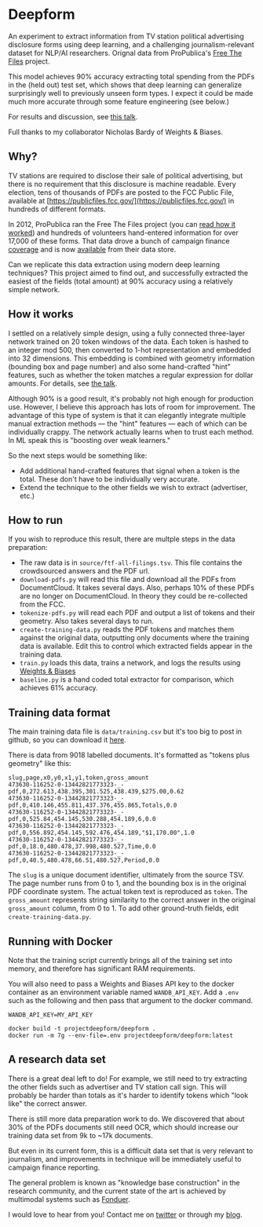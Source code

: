 # Deepform

An experiment to extract information from TV station political advertising disclosure forms using deep learning, and a challenging journalism-relevant dataset for NLP/AI researchers. Orignal data from ProPublica's [Free The Files](https://projects.propublica.org/free-the-files/) project.

This model achieves 90% accuracy extracting total spending from the PDFs in the (held out) test set, which shows that deep learning can generalize surprisingly well to previously unseen form types. I expect it could be made much more accurate through some feature engineering (see below.)

For results and discussion, see [this talk](https://www.youtube.com/watch?v=uNN59kJQ7CA).

Full thanks to my collaborator Nicholas Bardy of Weights & Biases.

## Why?
TV stations are required to disclose their sale of political advertising, but there is no requirement that this disclosure is machine readable. Every election, tens of thousands of PDFs are posted to the FCC Public File, available at [https://publicfiles.fcc.gov/](https://publicfiles.fcc.gov/) in hundreds of different formats.

In 2012, ProPublica ran the Free The Files project (you can [read how it worked](https://www.niemanlab.org/2012/12/crowdsourcing-campaign-spending-what-propublica-learned-from-free-the-files/)) and hundreds of volunteers hand-entered information for over 17,000 of these forms. That data drove a bunch of campaign finance [coverage](https://www.propublica.org/series/free-the-files) and is now [available](https://www.propublica.org/datastore/dataset/free-the-files-filing-data) from their data store.

Can we replicate this data extraction using modern deep learning techniques? This project aimed to find out, and successfully extracted the easiest of the fields (total amount) at 90% accuracy using a relatively simple network.

## How it works
I settled on a relatively simple design, using a fully connected three-layer network trained on 20 token windows of the data. Each token is hashed to an integer mod 500, then converted to 1-hot representation and embedded into 32 dimensions. This embedding is combined with geometry information (bounding box and page number) and also some hand-crafted "hint" features, such as whether the token matches a regular expression for dollar amounts. For details, see [the talk](https://www.youtube.com/watch?v=uNN59kJQ7CA).

Although 90% is a good result, it's probably not high enough for production use. However, I believe this approach has lots of room for improvement. The advantage of this type of system is that it can elegantly integrate multiple manual extraction methods — the "hint" features — each of which can be individually crappy. The network actually learns when to trust each method. In ML speak this is "boosting over weak learners."

So the next steps would be something like:

- Add additional hand-crafted features that signal when a token is the total. These don't have to be individually very accurate.
- Extend the technique to the other fields we wish to extract (advertiser, etc.)

## How to run

If you wish to reproduce this result, there are multple steps in the data preparation:

- The raw data is in `source/ftf-all-filings.tsv`. This file contains the crowdsourced answers and the PDF url.
- `download-pdfs.py` will read this file and download all the PDFs from DocumentCloud. It takes several days. Also, perhaps 10% of these PDFs are no longer on DocumentCloud. In theory they could be re-collected from the FCC.
- `tokenize-pdfs.py` will read each PDF and output a list of tokens and their geometry. Also takes several days to run.
- `create-training-data.py` reads the PDF tokens and matches them against the original data, outputting only documents where the training data is available. Edit this to control which extracted fields appear in the training data.
- `train.py` loads this data, trains a network, and logs the results using [Weights & Biases](https://www.wandb.com/)
- `baseline.py` is a hand coded total extractor for comparison, which achieves 61% accuracy.

## Training data format
The main training data file is `data/training.csv` but it's too big to post in github, so you can download it [here](https://drive.google.com/drive/folders/1bsV4A-8A9B7KZkzdbsBnCGKLMZftV2fQ?usp=sharing).

There is data from 9018 labelled documents. It's formatted as "tokens plus geometry" like this:

```
slug,page,x0,y0,x1,y1,token,gross_amount
473630-116252-0-13442821773323-_-pdf,0,272.613,438.395,301.525,438.439,$275.00,0.62
473630-116252-0-13442821773323-_-pdf,0,410.146,455.811,437.376,455.865,Totals,0.0
473630-116252-0-13442821773323-_-pdf,0,525.84,454.145,530.288,454.189,6,0.0
473630-116252-0-13442821773323-_-pdf,0,556.892,454.145,592.476,454.189,"$1,170.00",1.0
473630-116252-0-13442821773323-_-pdf,0,18.0,480.478,37.998,480.527,Time,0.0
473630-116252-0-13442821773323-_-pdf,0,40.5,480.478,66.51,480.527,Period,0.0
```

The `slug` is a unique document identifier, ultimately from the source TSV. The page number runs from 0 to 1, and the bounding box is in the original PDF coordinate system. The actual token text is reproduced as `token`. The `gross_amount` represents string similarity to the correct answer in the original `gross_amount` column, from 0 to 1. To add other ground-truth fields, edit `create-training-data.py`.

## Running with Docker

Note that the training script currently brings all of the training set into memory, and therefore has significant RAM requirements.

You will also need to pass a Weights and Biases API key to the docker container as an environment variable named `WANDB_API_KEY`. Add a `.env` such as the following and then pass that argument to the docker command.

```
WANDB_API_KEY=MY_API_KEY
```

```
docker build -t projectdeepform/deepform .
docker run -m 7g --env-file=.env projectdeepform/deepform:latest
```

## A research data set
There is a great deal left to do! For example, we still need to try extracting the other fields such as advertiser and TV station call sign. This will probably be harder than totals as it's harder to identify tokens which "look like" the correct answer.

There is still more data preparation work to do. We discovered that about 30% of the PDFs documents still need OCR, which should increase our training data set from 9k to ~17k documents.

But even in its current form, this is a difficult data set that is very relevant to journalism, and improvements in technique will be immediately useful to campaign finance reporting.

The general problem is known as "knowledge base construction" in the research community, and the current state of the art is achieved by multimodal systems such as [Fonduer](https://fonduer.readthedocs.io/en/latest/).

I would love to hear from you! Contact me on [twitter](https://twitter.com/jonathanstray) or through my [blog](http://jonathanstray.com).
